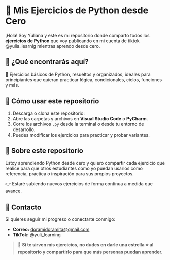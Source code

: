 # 🐍 Mis Ejercicios de Python desde Cero

¡Hola! Soy  Yuliana y este es mi repositorio donde comparto todos los **ejercicios de Python** que voy publicando
en mi cuenta de tiktok @yulia_learnig mientras aprendo desde cero.

## 🐰 ¿Qué encontrarás aquí?

📁 Ejercicios básicos de Python, resueltos y organizados, ideales para principiantes que quieran practicar lógica, condicionales, ciclos, funciones y más.

## 🐰 Cómo usar este repositorio

1. Descarga o clona este repositorio:
2. Abre las carpetas y archivos en **Visual Studio Code** o **PyCharm**.
3. Corre los archivos `.py` desde la terminal o desde tu entorno de desarrollo.
4. Puedes modificar los ejercicios para practicar y probar variantes.

## 🐰 Sobre este repositorio

Estoy aprendiendo Python desde cero y quiero compartir cada ejercicio que realice para que otros estudiantes como yo puedan usarlos como referencia, práctica o inspiración para sus propios proyectos.

👉 Estaré subiendo nuevos ejercicios de forma continua a medida que avance.

## 🐰 Contacto

Si quieres seguir mi progreso o conectarte conmigo:

- **Correo:** doramidoramita@gmail.com
- **TikTok:** @yuli_learning



> 🐰 **Si te sirven mis ejercicios, no dudes en darle una estrella ⭐ al repositorio y compartirlo para que más personas puedan aprender.**
